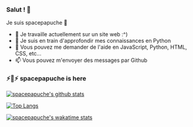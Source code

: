 ### Salut ! 👋
Je suis spacepapuche 👾

- 🔭 Je travaille actuellement sur un site web :^)
- 🌱 Je suis en train d'approfondir mes connaissances en Python
- 💬 Vous pouvez me demander de l'aide en JavaScript, Python, HTML, CSS, etc...
- 📫 Vous pouvez m'envoyer des messages par Github
### ⚡👾⚡ spacepapuche is here

[![spacepapuche's github stats](https://github-readme-stats.vercel.app/api?username=spacepapuche&show_icons=true&theme=algolia)](https://github.com/anuraghazra/github-readme-stats)

[![Top Langs](https://github-readme-stats.vercel.app/api/top-langs/?username=spacepapuche&langs_count=8&theme=algolia)](https://github.com/anuraghazra/github-readme-stats)

[![spacepapuche's wakatime stats](https://github-readme-stats.vercel.app/api/wakatime?username=spacepapuche)](https://github.com/anuraghazra/github-readme-stats)


